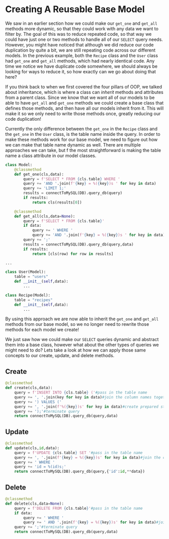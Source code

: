 # Creating A Reusable Base Model
We saw in an earlier section how we could make our `get_one` and `get_all` methods more dynamic, so that they could work with any data we want to filter by. The goal of this was to reduce repeated code, so that way we could have just one or two methods to handle all of our `SELECT` query needs. However, you might have noticed that although we did reduce our code duplication by quite a bit, we are still repeating code across our different models. In the previous example, both the `Recipe` class and the `User` class had `get_one` and `get_all` methods, which had nearly identical code. Any time we notice we have duplicate code somewhere, we should always be looking for  ways to reduce it, so how exactly can we go about doing that here? 

If you think back to when we first covered the four pillars of OOP, we talked about inheritance, which is where a class can *inherit* methods and attributes from a parent class. Since we know that we want all of our models to be able to have `get_all` and `get_one` methods we could create a base class that defines those methods, and then have all our models inherit from it. This will make it so we only need to write those methods once, greatly reducing our code duplication!

Currently the only difference between the `get_one` in the `Recipe` class and the `get_one` in the `User` class, is the table name inside the query. In order to make these methods work for our base model, we need to figure out how we can make that table name dynamic as well. There are multiple approaches we can take, but f the most straightforward is making the table name a class attribute in our model classes. 
```py
class Model:
    @classmethod
    def get_one(cls,data):
        query = f'SELECT * FROM {cls.table} WHERE '
        query += 'AND '.join(f'{key} = %({key})s ' for key in data)
        query += 'LIMIT 1;'
        results = connectToMySQL(DB).query_db(query)
        if results:
            return cls(results[0])

    @classmethod
    def get_all(cls,data=None):
        query = f'SELECT * FROM {cls.table}'
        if data:
            query += ' WHERE '
            query += 'AND '.join(f'{key} = %({key})s ' for key in data)
        query += ';'
        results = connectToMySQL(DB).query_db(query,data)
        if results:
            return [cls(row) for row in results]

...

class User(Model):
    table = "users"
    def __init__(self,data):
        ...

class Recipe(Model):
    table = "recipes"
    def __init__(self,data):
        ...
```
By using this approach we are now able to inherit the `get_one` and `get_all` methods from our base model, so we no longer need to rewrite those methods for each model we create!

We just saw how we could make our `SELECT` queries dynamic and abstract them into a base class, however what about the other types of queries we might need to do? Lets take a look at how we can apply those same concepts to our create, update, and delete methods.

## Create
```py
@classmethod
def create(cls,data):
    query = f'INSERT INTO {cls.table} ('#pass in the table name
    query += ', '.join(key for key in data)#join the column names together seperated by comma
    query += ') VALUES ('
    query += ', '.join(f'%({key})s' for key in data)#create prepared statements for column names
    query += ');'#terminate query
    return connectToMySQL(DB).query_db(query,data)
```

## Update
```py
@classmethod
def update(cls,id,data):
    query = f'UPDATE {cls.table} SET '#pass in the table name
    query += ', '.join(f'{key} = %({key})s' for key in data)#join the column names together seperated by comma
    query += ' WHERE '
    query += 'id = %(id)s;'
    return connectToMySQL(DB).query_db(query,{'id':id,**data})
```

## Delete
```py
@classmethod
def delete(cls,data=None):
    query = f'DELETE FROM {cls.table}'#pass in the table name
    if data:
        query += ' WHERE '
        query += ' AND '.join(f'{key} = %({key})s' for key in data)#join the column names together seperated by comma
    query += ';'#terminate query
    return connectToMySQL(DB).query_db(query,data)
```
